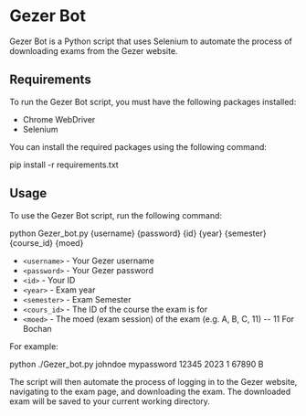 # Gezer Bot

Gezer Bot is a Python script that uses Selenium to automate the process of downloading exams from the Gezer website.

## Requirements

To run the Gezer Bot script, you must have the following packages installed:

- Chrome WebDriver
- Selenium

You can install the required packages using the following command:

pip install -r requirements.txt

## Usage

To use the Gezer Bot script, run the following command:

python Gezer_bot.py  {username} {password} {id} {year} {semester} {course_id} {moed}

- `<username>` - Your Gezer username
- `<password>` - Your Gezer password
- `<id>` - Your ID
- `<year>` - Exam year
- `<semester>` - Exam Semester
- `<cours_id>` - The ID of the course the exam is for
- `<moed>` - The moed (exam session) of the exam (e.g. A, B, C, 11) -- 11 For Bochan

For example:

python ./Gezer_bot.py johndoe mypassword 12345 2023 1 67890 B

The script will then automate the process of logging in to the Gezer website, navigating to the exam page, and downloading the exam. The downloaded exam will be saved to your current working directory.
